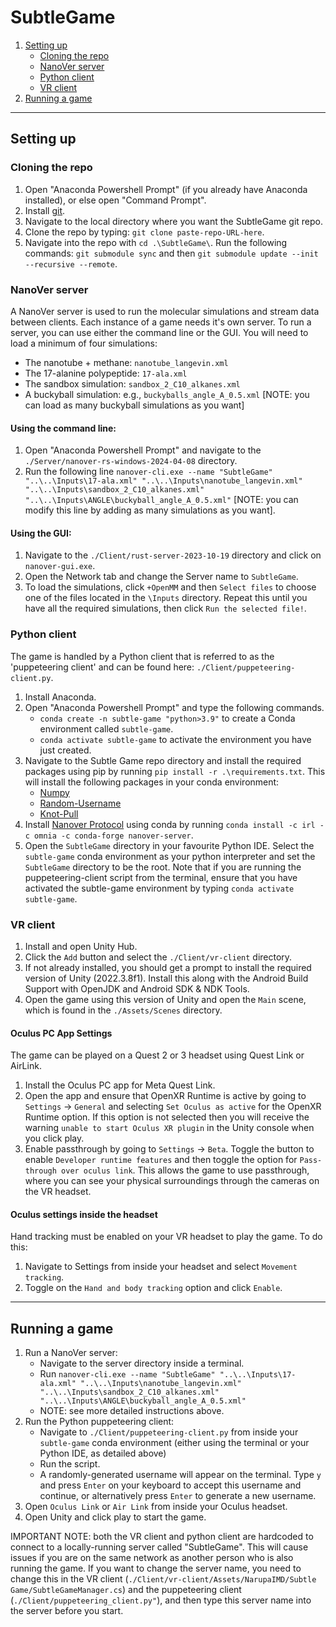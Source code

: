 # SubtleGame
1. [Setting up](#Setting-up)
	- [Cloning the repo](#Cloning-the-repo)
	- [NanoVer server](#NanoVer-server)
	- [Python client](#Python-client)
	- [VR client](#VR-client)
3. [Running a game](#Running-a-game)

-----

## Setting up
### Cloning the repo

1. Open "Anaconda Powershell Prompt" (if you already have Anaconda installed), or else open "Command Prompt".
2. Install [git](https://github.com/git-guides/install-git).
3. Navigate to the local directory where you want the SubtleGame git repo.
4. Clone the repo by typing: `git clone paste-repo-URL-here`.
5. Navigate into the repo with `cd .\SubtleGame\`. Run the following commands: `git submodule sync` and then `git submodule update --init --recursive --remote`.

### NanoVer server

A NanoVer server is used to run the molecular simulations and stream data between clients. Each instance of a game needs it's own server. To run a server, you can use either the command line or the GUI. You will need to load a minimum of four simulations:
- The nanotube + methane: `nanotube_langevin.xml`
- The 17-alanine polypeptide: `17-ala.xml`
- The sandbox simulation: `sandbox_2_C10_alkanes.xml`
- A buckyball simulation: e.g., `buckyballs_angle_A_0.5.xml` [NOTE: you can load as many buckyball simulations as you want]

#### Using the command line:
1. Open "Anaconda Powershell Prompt" and navigate to the `./Server/nanover-rs-windows-2024-04-08` directory.
2. Run the following line `nanover-cli.exe --name "SubtleGame" "..\..\Inputs\17-ala.xml" "..\..\Inputs\nanotube_langevin.xml" "..\..\Inputs\sandbox_2_C10_alkanes.xml" "..\..\Inputs\ANGLE\buckyball_angle_A_0.5.xml"` [NOTE: you can modify this line by adding as many simulations as you want].

#### Using the GUI:
1. Navigate to the `./Client/rust-server-2023-10-19` directory and click on `nanover-gui.exe`.
2. Open the Network tab and change the Server name to `SubtleGame`.
3. To load the simulations, click `+OpenMM` and then `Select files` to choose one of the files located in the `\Inputs` directory. Repeat this until you have all the required simulations, then click `Run the selected file!`.

### Python client

The game is handled by a Python client that is referred to as the 'puppeteering client' and can be found here: `./Client/puppeteering-client.py`.
1. Install Anaconda.
2. Open "Anaconda Powershell Prompt" and type the following commands.
    - `conda create -n subtle-game "python>3.9"` to create a Conda environment called `subtle-game`.
    - `conda activate subtle-game` to activate the environment you have just created.
3. Navigate to the Subtle Game repo directory and install the required packages using pip by running `pip install -r .\requirements.txt`. This will install the following packages in your conda environment:
    - [Numpy](https://anaconda.org/anaconda/numpy)
    - [Random-Username](https://pypi.org/project/random-username/)
    - [Knot-Pull](https://github.com/dzarmola/knot_pull)
4. Install [Nanover Protocol](https://github.com/IRL2/nanover-protocol) using conda by running `conda install -c irl -c omnia -c conda-forge nanover-server`.
5. Open the `SubtleGame` directory in your favourite Python IDE. Select the `subtle-game` conda environment as your python interpreter and set the `SubtleGame` directory to be the root. Note that if you are running the puppeteering-client script from the terminal, ensure that you have activated the subtle-game environment by typing `conda activate subtle-game`.

### VR client

1. Install and open Unity Hub.
2. Click the `Add` button and select the `./Client/vr-client` directory.
3. If not already installed, you should get a prompt to install the required version of Unity (2022.3.8f1). Install this along with the Android Build Support with OpenJDK and Android SDK & NDK Tools.
4. Open the game using this version of Unity and open the `Main` scene, which is found in the `./Assets/Scenes` directory.

#### Oculus PC App Settings

The game can be played on a Quest 2 or 3 headset using Quest Link or AirLink.
1. Install the Oculus PC app for Meta Quest Link.
2. Open the app and ensure that OpenXR Runtime is active by going to `Settings` -> `General` and selecting `Set Oculus as active` for the OpenXR Runtime option. If this option is not selected then you will receive the warning `unable to start Oculus XR plugin` in the Unity console when you click play.
3. Enable passthrough by going to `Settings` -> `Beta`. Toggle the button to enable `Developer runtime features` and then toggle the option for `Pass-through over oculus link`. This allows the game to use passthrough, where you can see your physical surroundings through the cameras on the VR headset. 

#### Oculus settings inside the headset

Hand tracking must be enabled on your VR headset to play the game. To do this:
1. Navigate to Settings from inside your headset and select `Movement tracking`. 
2. Toggle on the `Hand and body tracking` option and click `Enable`.

-----

## Running a game

1. Run a NanoVer server:
    - Navigate to the server directory inside a terminal.
    - Run `nanover-cli.exe --name "SubtleGame" "..\..\Inputs\17-ala.xml" "..\..\Inputs\nanotube_langevin.xml" "..\..\Inputs\sandbox_2_C10_alkanes.xml" "..\..\Inputs\ANGLE\buckyball_angle_A_0.5.xml"`
    - NOTE: see more detailed instructions above.
1. Run the Python puppeteering client:
    - Navigate to `./Client/puppeteering-client.py` from inside your `subtle-game` conda environment (either using the terminal or your Python IDE, as detailed above)
    - Run the script.
    - A randomly-generated username will appear on the terminal. Type `y` and press `Enter` on your keyboard to accept this username and continue, or alternatively press `Enter` to generate a new username.
3. Open `Oculus Link` or `Air Link` from inside your Oculus headset.
4. Open Unity and click play to start the game.

IMPORTANT NOTE: both the VR client and python client are hardcoded to connect to a locally-running server called "SubtleGame". This will cause issues if you are on the same network as another person who is also running the game. If you want to change the server name, you need to change this in the VR client (`./Client/vr-client/Assets/NarupaIMD/Subtle Game/SubtleGameManager.cs`) and the puppeteering client (`./Client/puppeteering_client.py"`), and then type this server name into the server before you start.


